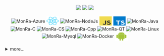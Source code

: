 <!--Hello
<h2><img src="https://emojis.slackmojis.com/emojis/images/1531849430/4246/blob-sunglasses.gif?1531849430" width="30"/> Hi 👋 , I'm MonRá! <img src="https://media.giphy.com/media/12oufCB0MyZ1Go/giphy.gif" width="50"></h2>
-->

<div>
  </p>
  <div align="center">
   <a href="https://www.facebook.com/ramon.chaib" target="_blank"><img src="https://img.shields.io/badge/-Facebook-%230077B5?style=for-the-badge&logo=facebook&logoColor=white" target="_blank"></a> 
  <a href="https://www.instagram.com/monrapps/" target="_blank"><img src="https://img.shields.io/badge/-Instagram-%23E4405F?style=for-the-badge&logo=instagram&logoColor=white" target="_blank"></a>
  <a href="https://www.linkedin.com/in/ramon-chaib-27007635/" target="_blank"><img src="https://img.shields.io/badge/-LinkedIn-%230077B5?style=for-the-badge&logo=linkedin&logoColor=white" target="_blank"></a>   
</div>
  
 <div style="display: inline_block" align="center"><br>
  <img align="center" alt="MonRa-Azure" height="30" width="40" src="https://cdn.jsdelivr.net/gh/devicons/devicon/icons/azure/azure-original.svg">
  <img align="center" alt="MonRa-React" height="30" width="40" src="https://raw.githubusercontent.com/devicons/devicon/master/icons/react/react-original.svg">
  <img align="center" alt="MonRa-NodeJs" height="30" width="40" src="https://cdn.jsdelivr.net/gh/devicons/devicon/icons/nodejs/nodejs-original.svg">
  <img align="center" alt="MonRa-Js" height="30" width="40" src="https://raw.githubusercontent.com/devicons/devicon/master/icons/javascript/javascript-original.svg">     <img align="center" alt="MonRa-Ts" height="30" width="40" src="https://raw.githubusercontent.com/devicons/devicon/master/icons/typescript/typescript-original.svg">
  <img align="center" alt="MonRa-Java" height="30" width="40" src="https://cdn.jsdelivr.net/gh/devicons/devicon/icons/java/java-original.svg">
  <img align="center" alt="MonRa-C" height="30" width="40" src="https://cdn.jsdelivr.net/gh/devicons/devicon/icons/c/c-original.svg">
  <img align="center" alt="MonRa-CS" height="30" width="40" src="https://cdn.jsdelivr.net/gh/devicons/devicon/icons/csharp/csharp-original.svg">
  <img align="center" alt="MonRa-Cpp" height="30" width="40" src="https://cdn.jsdelivr.net/gh/devicons/devicon/icons/cplusplus/cplusplus-original.svg">
  <img align="center" alt="MonRa-QT" height="30" width="40" src="https://cdn.jsdelivr.net/gh/devicons/devicon/icons/qt/qt-original.svg">
  <img align="center" alt="MonRa-Linux" height="30" width="40" src="https://cdn.jsdelivr.net/gh/devicons/devicon/icons/linux/linux-original.svg">
  <img align="center" alt="MonRa-Mysql" height="30" width="40" src="https://cdn.jsdelivr.net/gh/devicons/devicon/icons/mysql/mysql-original.svg">
  <img align="center" alt="MonRa-Docker" height="30" width="40" src="https://cdn.jsdelivr.net/gh/devicons/devicon/icons/docker/docker-original.svg">  
  <img align="center" alt="MonRa-Android" height="30" width="40" src="https://github.com/devicons/devicon/blob/master/icons/android/android-original.svg">
  
</div>
</a>

</br>
<!--
[![github activity graph](https://activity-graph.herokuapp.com/graph?username=monrapps&theme=chartreuse-dark)](https://github.com/monrapps/)
-->
<div>
<details>
      <summary>more...</summary>
      
<!--
### <img src="https://media.giphy.com/media/VgCDAzcKvsR6OM0uWg/giphy.gif" width="50"> A little more about me...  

```javascript
const monra = {
    pronouns: "He" | "Him",
    code: ["any"],
    askMeAbout: ["any"],
    technologies: {
        backEnd: {
            js: ["any"],
        },
        mobileApp: {
            native: ["Android Development"]
        },
        devOps: ["AWS", "Docker🐳", "Route53", "Nginx"],
        databases: ["mongo", "MySql", "sqlite"],
        misc: ["Firebase", "Socket.IO", "selenium", "open-cv", "php", "SuiteApp"]
    },
    architecture: ["Serverless Architecture", "Progressive web applications", "Single page applications"],
    currentFocus: "Building Robots to ease opertations",
    funFact: "There are two ways to write error-free programs; only the third one works"
};
```
-->

---
<!--START_SECTION:waka-->
![Code Time](http://img.shields.io/badge/Code%20Time-572%20hrs%2035%20mins-blue)

![Profile Views](http://img.shields.io/badge/Profile%20Views-0-blue)

![Lines of code](https://img.shields.io/badge/From%20Hello%20World%20I%27ve%20Written-782.0%20thousand%20lines%20of%20code-blue)

**🐱 My GitHub Data** 

> 📦 36.6 kB Used in GitHub's Storage 
 > 
> 🚫 Not Opted to Hire
 > 
> 📜 24 Public Repositories 
 > 
> 🔑 17 Private Repositories 
 > 
**I'm an Early 🐤** 

```text
🌞 Morning                2285 commits        █████████░░░░░░░░░░░░░░░░   36.48 % 
🌆 Daytime                3421 commits        ██████████████░░░░░░░░░░░   54.61 % 
🌃 Evening                541 commits         ██░░░░░░░░░░░░░░░░░░░░░░░   08.64 % 
🌙 Night                  17 commits          ░░░░░░░░░░░░░░░░░░░░░░░░░   00.27 % 
```
📅 **I'm Most Productive on Thursday** 

```text
Monday                   1146 commits        █████░░░░░░░░░░░░░░░░░░░░   18.30 % 
Tuesday                  1199 commits        █████░░░░░░░░░░░░░░░░░░░░   19.14 % 
Wednesday                1402 commits        ██████░░░░░░░░░░░░░░░░░░░   22.38 % 
Thursday                 1430 commits        ██████░░░░░░░░░░░░░░░░░░░   22.83 % 
Friday                   900 commits         ████░░░░░░░░░░░░░░░░░░░░░   14.37 % 
Saturday                 145 commits         █░░░░░░░░░░░░░░░░░░░░░░░░   02.31 % 
Sunday                   42 commits          ░░░░░░░░░░░░░░░░░░░░░░░░░   00.67 % 
```


📊 **This Week I Spent My Time On** 

```text
🕑︎ Time Zone: America/Sao_Paulo

💬 Programming Languages: 
TypeScript               3 hrs 10 mins       █████████████░░░░░░░░░░░░   53.89 % 
Markdown                 1 hr 3 mins         █████░░░░░░░░░░░░░░░░░░░░   18.02 % 
Other                    47 mins             ███░░░░░░░░░░░░░░░░░░░░░░   13.37 % 
JSON                     46 mins             ███░░░░░░░░░░░░░░░░░░░░░░   13.06 % 
JavaScript               3 mins              ░░░░░░░░░░░░░░░░░░░░░░░░░   01.13 % 

🔥 Editors: 
VS Code                  5 hrs 53 mins       █████████████████████████   100.00 % 

🐱‍💻 Projects: 
wlm-backend              3 hrs 12 mins       ██████████████░░░░░░░░░░░   54.36 % 
wlm-infra                1 hr 37 mins        ███████░░░░░░░░░░░░░░░░░░   27.62 % 
Markdown                 1 hr 3 mins         █████░░░░░░░░░░░░░░░░░░░░   18.02 % 

💻 Operating System: 
Linux                    4 hrs 49 mins       ████████████████████░░░░░   81.98 % 
Windows                  1 hr 3 mins         █████░░░░░░░░░░░░░░░░░░░░   18.02 % 
```

**I Mostly Code in C++** 

```text
C++                      8 repos             ████░░░░░░░░░░░░░░░░░░░░░   16.33 % 
C                        8 repos             ████░░░░░░░░░░░░░░░░░░░░░   16.33 % 
TypeScript               4 repos             ██░░░░░░░░░░░░░░░░░░░░░░░   08.16 % 
HTML                     3 repos             ██░░░░░░░░░░░░░░░░░░░░░░░   06.12 % 
MQL5                     2 repos             █░░░░░░░░░░░░░░░░░░░░░░░░   04.08 % 
```



**Timeline**

![Lines of Code chart](https://raw.githubusercontent.com/monrapps/monrapps/master/assets/bar_graph.png)


 Last Updated on 12/05/2024 18:51:28 UTC
<!--END_SECTION:waka-->
